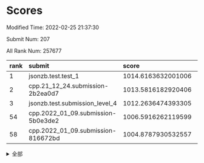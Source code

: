# Scores

Modified Time: 2022-02-25 21:37:30

Submit Num: 207

All Rank Num: 257677

| rank |               submit               |       score        |       sigma        | pk_num |
| :--- | :--------------------------------- | :----------------- | :----------------- | :----- |
| 1    | jsonzb.test.test_1                 | 1014.6163632001006 | 0.8850372353463587 | 4983   |
| 2    | cpp.21_12_24.submission-2b2ea0d7   | 1013.5816182920406 | 0.8011774816801378 | 4976   |
| 3    | jsonzb.test.submission_level_4     | 1012.2636474393305 | 0.7828995810575053 | 4979   |
| 54   | cpp.2022_01_09.submission-5b0e3de2 | 1006.5916262119599 | 0.7205452675971767 | 4974   |
| 58   | cpp.2022_01_09.submission-816672bd | 1004.8787930532557 | 0.7163007550210844 | 4984   |


<details>
<summary>全部</summary>

| rank |                 submit                 |       score        |       sigma        | pk_num |
| :--- | :------------------------------------- | :----------------- | :----------------- | :----- |
| 1    | jsonzb.test.test_1                     | 1014.6163632001006 | 0.8850372353463587 | 4983   |
| 2    | cpp.21_12_24.submission-2b2ea0d7       | 1013.5816182920406 | 0.8011774816801378 | 4976   |
| 3    | jsonzb.test.submission_level_4         | 1012.2636474393305 | 0.7828995810575053 | 4979   |
| 4    | gobigger.level_3.submission_level_3_24 | 1011.9248132415313 | 0.766045826865363  | 4982   |
| 5    | gobigger.level_3.submission_level_3_31 | 1011.8034926951416 | 0.7771756095453461 | 4976   |
| 6    | gobigger.level_3.submission_level_3_8  | 1011.7204475813473 | 0.7518658596475604 | 4984   |
| 7    | gobigger.level_3.submission_level_3_12 | 1011.4621005197882 | 0.7737993798189445 | 4979   |
| 8    | gobigger.level_3.submission_level_3_4  | 1011.2585464521613 | 0.7958532677272632 | 4975   |
| 9    | gobigger.level_3.submission_level_3_48 | 1010.936587122228  | 0.7562201812084436 | 4980   |
| 10   | gobigger.level_3.submission_level_3_38 | 1010.8754925216411 | 0.7613184940372376 | 4981   |
| 11   | gobigger.level_3.submission_level_3_49 | 1010.7751265044808 | 0.7520023441523765 | 4977   |
| 12   | gobigger.level_3.submission_level_3_20 | 1010.7404835754423 | 0.7457411105383458 | 4979   |
| 13   | gobigger.level_3.submission_level_3_44 | 1010.683941108313  | 0.7669387603827521 | 4980   |
| 14   | gobigger.level_3.submission_level_3_39 | 1010.6753317773454 | 0.7592724359554681 | 4981   |
| 15   | gobigger.level_3.submission_level_3_29 | 1010.6068453491974 | 0.7708666737857152 | 4984   |
| 16   | gobigger.level_3.submission_level_3_2  | 1010.5363713571788 | 0.7730774171244392 | 4981   |
| 17   | gobigger.level_3.submission_level_3_45 | 1010.5276083344545 | 0.7744789162354212 | 4984   |
| 18   | gobigger.level_3.submission_level_3_9  | 1010.5168125758477 | 0.7753783048561351 | 4984   |
| 19   | gobigger.level_3.submission_level_3_41 | 1010.5152571065706 | 0.7655871066312504 | 4984   |
| 20   | gobigger.level_3.submission_level_3_25 | 1010.4923769673298 | 0.7515045562152688 | 4979   |
| 21   | gobigger.level_3.submission_level_3_27 | 1010.4374183668241 | 0.7746852022219596 | 4978   |
| 22   | gobigger.level_3.submission_level_3_18 | 1010.4270392516743 | 0.7455425312780415 | 4985   |
| 23   | gobigger.level_3.submission_level_3_26 | 1010.2605976660349 | 0.7571840715638731 | 4977   |
| 24   | gobigger.level_3.submission_level_3_35 | 1010.2128062518638 | 0.7769630756088586 | 4980   |
| 25   | gobigger.level_3.submission_level_3_30 | 1010.0138802627313 | 0.762812660798024  | 4983   |
| 26   | gobigger.level_3.submission_level_3_14 | 1009.8710401922561 | 0.7539634755947402 | 4979   |
| 27   | gobigger.level_3.submission_level_3_47 | 1009.8692644650174 | 0.765191174965139  | 4979   |
| 28   | gobigger.level_3.submission_level_3_3  | 1009.8125999255508 | 0.7791620003962078 | 4977   |
| 29   | gobigger.level_3.submission_level_3_5  | 1009.7467752304474 | 0.7644151420866646 | 4978   |
| 30   | gobigger.level_3.submission_level_3_21 | 1009.7440497365161 | 0.7508770370685091 | 4980   |
| 31   | gobigger.level_3.submission_level_3_0  | 1009.7132171563378 | 0.7647697810203672 | 4982   |
| 32   | gobigger.level_3.submission_level_3_13 | 1009.7021271440846 | 0.7509991049720848 | 4983   |
| 33   | gobigger.level_3.submission_level_3_37 | 1009.6794186674736 | 0.750970978882607  | 4976   |
| 34   | gobigger.level_3.submission_level_3_32 | 1009.6416542460654 | 0.7262255699790064 | 4979   |
| 35   | gobigger.level_3.submission_level_3_17 | 1009.5729205423271 | 0.7560195162249416 | 4983   |
| 36   | gobigger.level_3.submission_level_3_40 | 1009.5386939871745 | 0.7442421418397085 | 4980   |
| 37   | gobigger.level_3.submission_level_3_33 | 1009.4808544815959 | 0.7418152229474866 | 4981   |
| 38   | gobigger.level_3.submission_level_3_46 | 1009.4537868296592 | 0.7595747414465511 | 4982   |
| 39   | gobigger.level_3.submission_level_3_28 | 1009.3937794798089 | 0.7425147374353971 | 4981   |
| 40   | gobigger.level_3.submission_level_3_6  | 1009.3224053206951 | 0.7590257004963841 | 4982   |
| 41   | gobigger.level_3.submission_level_3_43 | 1009.2730574183436 | 0.7493541235672458 | 4981   |
| 42   | gobigger.level_3.submission_level_3_19 | 1009.1833518212146 | 0.7371127811609599 | 4980   |
| 43   | gobigger.level_3.submission_level_3_23 | 1009.1731678347278 | 0.7483741289306189 | 4980   |
| 44   | gobigger.level_3.submission_level_3_1  | 1009.1679480289536 | 0.7367427609805762 | 4977   |
| 45   | gobigger.level_3.submission_level_3_22 | 1009.0914153578284 | 0.747576564232378  | 4976   |
| 46   | gobigger.level_3.submission_level_3_11 | 1009.0909319821055 | 0.7489514900572135 | 4980   |
| 47   | gobigger.level_3.submission_level_3_34 | 1009.0631730706497 | 0.7710481374141352 | 4977   |
| 48   | gobigger.level_3.submission_level_3_10 | 1009.0293029004939 | 0.7432810416670803 | 4983   |
| 49   | gobigger.level_3.submission_level_3_16 | 1008.9768310437302 | 0.7555854976832136 | 4979   |
| 50   | gobigger.level_3.submission_level_3_7  | 1008.9695890382943 | 0.7447967288248429 | 4975   |
| 51   | gobigger.level_3.submission_level_3_36 | 1008.958816445912  | 0.7710802974527756 | 4982   |
| 52   | gobigger.level_3.submission_level_3_15 | 1008.451215312675  | 0.7415206963874525 | 4980   |
| 53   | gobigger.level_3.submission_level_3_42 | 1008.1324319060925 | 0.7367830993071451 | 4978   |
| 54   | cpp.2022_01_09.submission-5b0e3de2     | 1006.5916262119599 | 0.7205452675971767 | 4974   |
| 55   | gobigger.level_1.submission_level_1_1  | 1004.9916967113743 | 0.7415284809973159 | 4979   |
| 56   | gobigger.level_1.submission_level_1_24 | 1004.9621939675872 | 0.7084889125839087 | 4980   |
| 57   | gobigger.level_1.submission_level_1_31 | 1004.909652643242  | 0.7175113133375596 | 4977   |
| 58   | cpp.2022_01_09.submission-816672bd     | 1004.8787930532557 | 0.7163007550210844 | 4984   |
| 59   | gobigger.level_1.submission_level_1_13 | 1004.4396699372431 | 0.7214754416844135 | 4981   |
| 60   | gobigger.level_1.submission_level_1_35 | 1004.3411294775897 | 0.7165362045731466 | 4980   |
| 61   | gobigger.level_1.submission_level_1_5  | 1004.3203706871204 | 0.7135772656445581 | 4982   |
| 62   | gobigger.level_1.submission_level_1_17 | 1004.2019207528812 | 0.7201992623434693 | 4983   |
| 63   | gobigger.level_1.submission_level_1_45 | 1004.1845230165967 | 0.7227370202371144 | 4975   |
| 64   | gobigger.level_1.submission_level_1_10 | 1003.9736257225394 | 0.7299922175089094 | 4980   |
| 65   | gobigger.level_1.submission_level_1_4  | 1003.9486573729678 | 0.7364279717884012 | 4984   |
| 66   | gobigger.level_1.submission_level_1_22 | 1003.91044932138   | 0.7139460587373256 | 4977   |
| 67   | gobigger.level_1.submission_level_1_32 | 1003.8967716481918 | 0.7224296216270779 | 4974   |
| 68   | gobigger.level_1.submission_level_1_27 | 1003.879092389507  | 0.7181062938192033 | 4984   |
| 69   | gobigger.level_1.submission_level_1_18 | 1003.7790595024239 | 0.7201790724222575 | 4981   |
| 70   | gobigger.level_1.submission_level_1_37 | 1003.7636199746925 | 0.7290493885198932 | 4975   |
| 71   | gobigger.level_1.submission_level_1_16 | 1003.7600220796226 | 0.7291220185667168 | 4975   |
| 72   | gobigger.level_1.submission_level_1_38 | 1003.7222286135913 | 0.7223492611167501 | 4979   |
| 73   | gobigger.level_1.submission_level_1_14 | 1003.6941148751314 | 0.7214200435060316 | 4981   |
| 74   | gobigger.level_1.submission_level_1_19 | 1003.6803282071435 | 0.7285235706184543 | 4976   |
| 75   | gobigger.level_1.submission_level_1_36 | 1003.5937990542049 | 0.7261131114823245 | 4977   |
| 76   | gobigger.level_1.submission_level_1_12 | 1003.5086022167019 | 0.7150275044617759 | 4977   |
| 77   | gobigger.level_1.submission_level_1_39 | 1003.4913699001269 | 0.7281516199461946 | 4976   |
| 78   | gobigger.level_1.submission_level_1_49 | 1003.3897552963058 | 0.7171144175421177 | 4976   |
| 79   | gobigger.level_1.submission_level_1_26 | 1003.2048449530719 | 0.7129528653024944 | 4980   |
| 80   | gobigger.level_1.submission_level_1_25 | 1003.1189827952663 | 0.7119780215220626 | 4977   |
| 81   | gobigger.level_1.submission_level_1_11 | 1003.0759257528206 | 0.7235145964259164 | 4980   |
| 82   | gobigger.level_1.submission_level_1_43 | 1002.9974884993941 | 0.7163578793018109 | 4977   |
| 83   | gobigger.level_1.submission_level_1_2  | 1002.9923161692908 | 0.713954142465599  | 4978   |
| 84   | gobigger.level_1.submission_level_1_23 | 1002.9290369973584 | 0.7292364144542632 | 4980   |
| 85   | gobigger.level_1.submission_level_1_3  | 1002.9072157955194 | 0.7161377757394788 | 4979   |
| 86   | gobigger.level_1.submission_level_1_29 | 1002.8310935995574 | 0.7207186212664718 | 4984   |
| 87   | gobigger.level_1.submission_level_1_46 | 1002.7522020259604 | 0.7166665746084981 | 4978   |
| 88   | gobigger.level_1.submission_level_1_40 | 1002.7195160098344 | 0.7139194336563872 | 4979   |
| 89   | gobigger.level_1.submission_level_1_7  | 1002.6183947836972 | 0.7132073514365573 | 4978   |
| 90   | gobigger.level_1.submission_level_1_28 | 1002.615456837101  | 0.7188846040105332 | 4983   |
| 91   | gobigger.level_1.submission_level_1_34 | 1002.5477890710749 | 0.715563590310918  | 4980   |
| 92   | gobigger.level_1.submission_level_1_20 | 1002.5161625916993 | 0.7113571898859136 | 4980   |
| 93   | gobigger.level_1.submission_level_1_21 | 1002.5044010813784 | 0.7200092879643428 | 4974   |
| 94   | gobigger.level_1.submission_level_1_33 | 1002.5042182151559 | 0.7189476011295901 | 4980   |
| 95   | gobigger.level_1.submission_level_1_6  | 1002.4704998864189 | 0.719661913826966  | 4981   |
| 96   | gobigger.level_1.submission_level_1_15 | 1002.4684113810356 | 0.7050461522221825 | 4980   |
| 97   | gobigger.level_1.submission_level_1_0  | 1002.4234733265052 | 0.7087864555325097 | 4983   |
| 98   | gobigger.level_1.submission_level_1_8  | 1002.3395160366605 | 0.7063433986930424 | 4978   |
| 99   | gobigger.level_1.submission_level_1_48 | 1002.3063084012784 | 0.7140068777740194 | 4977   |
| 100  | gobigger.level_1.submission_level_1_41 | 1002.2699880149906 | 0.7068482922709897 | 4973   |
| 101  | gobigger.level_1.submission_level_1_47 | 1002.1666683335882 | 0.7174813042417169 | 4977   |
| 102  | gobigger.level_1.submission_level_1_30 | 1002.0334881120133 | 0.7062850268139612 | 4979   |
| 103  | gobigger.level_1.submission_level_1_44 | 1001.9856685653876 | 0.7126796966502043 | 4975   |
| 104  | gobigger.level_1.submission_level_1_42 | 1001.8838683355807 | 0.7117554837538742 | 4976   |
| 105  | gobigger.level_1.submission_level_1_9  | 1001.8380096936789 | 0.7127211422606613 | 4976   |
| 106  | gobigger.random.submission_random_8    | 997.724345938368   | 0.7094713317257216 | 4973   |
| 107  | gobigger.random.submission_random_19   | 997.5090823011017  | 0.7189675706007588 | 4978   |
| 108  | gobigger.random.submission_random_10   | 997.0845410515767  | 0.71483183729229   | 4979   |
| 109  | gobigger.random.submission_random_45   | 996.9139753593062  | 0.7040785820290455 | 4982   |
| 110  | gobigger.random.submission_random_44   | 996.7845132346356  | 0.695245152336335  | 4978   |
| 111  | gobigger.random.submission_random_49   | 996.781845696888   | 0.7060012814223456 | 4980   |
| 112  | gobigger.random.submission_random_28   | 996.7631838884768  | 0.7132716733299826 | 4975   |
| 113  | gobigger.random.submission_random_32   | 996.6642739304503  | 0.7101398060036077 | 4977   |
| 114  | gobigger.random.submission_random_41   | 996.6307011264114  | 0.7120131897286023 | 4981   |
| 115  | gobigger.random.submission_random_48   | 996.61530762791    | 0.7148313930041047 | 4976   |
| 116  | gobigger.random.submission_random_42   | 996.5533003028401  | 0.69999828032057   | 4977   |
| 117  | gobigger.random.submission_random_6    | 996.498002751274   | 0.7090013482489692 | 4978   |
| 118  | gobigger.random.submission_random_38   | 996.4096905057821  | 0.717675743066413  | 4977   |
| 119  | gobigger.random.submission_random_18   | 996.3616931165811  | 0.7050218784444489 | 4985   |
| 120  | gobigger.random.submission_random_43   | 996.3154023819628  | 0.717775902594889  | 4978   |
| 121  | gobigger.random.submission_random_3    | 996.2179591140625  | 0.7124361224524788 | 4978   |
| 122  | gobigger.random.submission_random_15   | 996.2012622008765  | 0.7148417368631522 | 4980   |
| 123  | gobigger.random.submission_random_14   | 996.1633095722518  | 0.7161127693795617 | 4980   |
| 124  | gobigger.random.submission_random_27   | 996.1473856511093  | 0.7117365700338112 | 4979   |
| 125  | gobigger.random.submission_random_2    | 996.0927035741964  | 0.7152979193589775 | 4979   |
| 126  | gobigger.random.submission_random_16   | 996.0652958588975  | 0.7133987785316446 | 4980   |
| 127  | gobigger.random.submission_random_9    | 996.0037748142906  | 0.7176571191681553 | 4983   |
| 128  | gobigger.random.submission_random_21   | 995.9769613166266  | 0.7087794651972105 | 4982   |
| 129  | gobigger.random.submission_random_0    | 995.9613214290853  | 0.7070436070964318 | 4975   |
| 130  | gobigger.random.submission_random_31   | 995.9523280898379  | 0.7088956209880932 | 4979   |
| 131  | gobigger.random.submission_random_11   | 995.9089099268965  | 0.6958010794637032 | 4979   |
| 132  | gobigger.random.submission_random_4    | 995.8967259415507  | 0.7258673507648756 | 4977   |
| 133  | gobigger.random.submission_random_12   | 995.8793990163405  | 0.7023685504425283 | 4981   |
| 134  | gobigger.random.submission_random_39   | 995.8548618848298  | 0.70501227743675   | 4979   |
| 135  | gobigger.random.submission_random_46   | 995.8505713093667  | 0.7089010537037634 | 4974   |
| 136  | gobigger.random.submission_random_35   | 995.8283539244413  | 0.7170458072572073 | 4982   |
| 137  | gobigger.random.submission_random_36   | 995.7984526944282  | 0.7165005794668062 | 4979   |
| 138  | gobigger.random.submission_random_23   | 995.719483574911   | 0.7049694208350913 | 4979   |
| 139  | gobigger.random.submission_random_29   | 995.6985037072556  | 0.7062943631944393 | 4981   |
| 140  | gobigger.random.submission_random_33   | 995.6969012844197  | 0.7130223221982274 | 4980   |
| 141  | gobigger.random.submission_random_47   | 995.6467649993203  | 0.7076482443109882 | 4984   |
| 142  | gobigger.random.submission_random_22   | 995.4977900980041  | 0.7259407188949303 | 4976   |
| 143  | gobigger.random.submission_random_5    | 995.4655880566132  | 0.7060269721815202 | 4978   |
| 144  | gobigger.random.submission_random_20   | 995.3628529115708  | 0.702630006841107  | 4981   |
| 145  | gobigger.random.submission_random_40   | 995.3130497118881  | 0.7158750722229735 | 4982   |
| 146  | gobigger.random.submission_random_37   | 995.063806791609   | 0.7096743078048223 | 4976   |
| 147  | gobigger.random.submission_random_34   | 995.0238108090153  | 0.7198707427361845 | 4977   |
| 148  | gobigger.random.submission_random_17   | 994.9363947979037  | 0.718315368100682  | 4976   |
| 149  | gobigger.random.submission_random_26   | 994.8813834342238  | 0.7167126947747953 | 4981   |
| 150  | gobigger.random.submission_random_1    | 994.8153285866774  | 0.7153357195698508 | 4982   |
| 151  | gobigger.random.submission_random_7    | 994.766347812051   | 0.7152310101217452 | 4980   |
| 152  | gobigger.random.submission_random_25   | 994.710940371389   | 0.7103624035807219 | 4983   |
| 153  | gobigger.level_2.submission_level_2_23 | 994.6666944467819  | 0.7243157694550036 | 4982   |
| 154  | gobigger.level_2.submission_level_2_28 | 994.4381684441577  | 0.7332470750845576 | 4982   |
| 155  | gobigger.random.submission_random_30   | 994.4338281162824  | 0.7006895662919589 | 4977   |
| 156  | gobigger.random.submission_random_24   | 994.4254721681781  | 0.7343328766237608 | 4978   |
| 157  | gobigger.random.submission_random_13   | 994.2489196997273  | 0.7157228044117924 | 4977   |
| 158  | gobigger.level_2.submission_level_2_22 | 994.2101492037973  | 0.7376169402872886 | 4978   |
| 159  | gobigger.level_2.submission_level_2_4  | 994.1160981130066  | 0.7352549752634302 | 4975   |
| 160  | gobigger.level_2.submission_level_2_29 | 994.1061143064849  | 0.7199532903805937 | 4977   |
| 161  | gobigger.level_2.submission_level_2_12 | 993.9990794582773  | 0.7401545001437612 | 4979   |
| 162  | gobigger.level_2.submission_level_2_44 | 993.662829240295   | 0.7348711313667943 | 4982   |
| 163  | gobigger.level_2.submission_level_2_37 | 993.5973059346617  | 0.7355319168880404 | 4983   |
| 164  | gobigger.level_2.submission_level_2_2  | 993.3530165358372  | 0.7614994480438523 | 4980   |
| 165  | gobigger.level_2.submission_level_2_36 | 993.3358635492749  | 0.7364115666812102 | 4980   |
| 166  | gobigger.level_2.submission_level_2_39 | 993.251046569749   | 0.7344238750561336 | 4978   |
| 167  | gobigger.level_2.submission_level_2_8  | 993.0093370532385  | 0.7314364772511919 | 4984   |
| 168  | gobigger.level_2.submission_level_2_1  | 992.8996162505588  | 0.7537761904193415 | 4981   |
| 169  | gobigger.level_2.submission_level_2_21 | 992.6189020060733  | 0.7454551996271681 | 4978   |
| 170  | gobigger.level_2.submission_level_2_5  | 992.4989102124249  | 0.7418791577282293 | 4979   |
| 171  | gobigger.level_2.submission_level_2_41 | 992.494783854971   | 0.7584530540506462 | 4980   |
| 172  | gobigger.level_2.submission_level_2_11 | 992.4587899251255  | 0.7473950899764715 | 4986   |
| 173  | gobigger.level_2.submission_level_2_49 | 992.3291896238758  | 0.7318120238917644 | 4974   |
| 174  | gobigger.level_2.submission_level_2_32 | 992.3042806921809  | 0.7326585415277148 | 4983   |
| 175  | gobigger.level_2.submission_level_2_40 | 992.2475173482222  | 0.7553646297403437 | 4982   |
| 176  | gobigger.level_2.submission_level_2_25 | 992.2421219300285  | 0.7695264209357364 | 4980   |
| 177  | gobigger.level_2.submission_level_2_42 | 992.2387597687986  | 0.7485365803433036 | 4979   |
| 178  | gobigger.level_2.submission_level_2_20 | 992.2356893881312  | 0.739275612674593  | 4979   |
| 179  | gobigger.level_2.submission_level_2_0  | 992.2181547111846  | 0.7557258041469576 | 4976   |
| 180  | gobigger.level_2.submission_level_2_30 | 992.2057913465075  | 0.7476797276014516 | 4983   |
| 181  | gobigger.level_2.submission_level_2_7  | 992.1583208833954  | 0.7374314724353831 | 4982   |
| 182  | gobigger.level_2.submission_level_2_10 | 992.1349816225247  | 0.7432647976036819 | 4978   |
| 183  | gobigger.level_2.submission_level_2_16 | 991.9915997812539  | 0.7372419882044996 | 4976   |
| 184  | gobigger.level_2.submission_level_2_6  | 991.822421790691   | 0.7424070680050956 | 4983   |
| 185  | gobigger.level_2.submission_level_2_14 | 991.8186873681866  | 0.7579405214404679 | 4977   |
| 186  | gobigger.level_2.submission_level_2_27 | 991.814479800742   | 0.7584812361179147 | 4977   |
| 187  | gobigger.level_2.submission_level_2_9  | 991.694742043427   | 0.7691521490779983 | 4979   |
| 188  | gobigger.level_2.submission_level_2_46 | 991.6799797398867  | 0.7501064721134287 | 4981   |
| 189  | gobigger.level_2.submission_level_2_34 | 991.6732674756303  | 0.7417135317919437 | 4981   |
| 190  | gobigger.level_2.submission_level_2_18 | 991.6507907035075  | 0.7703733470371501 | 4979   |
| 191  | gobigger.level_2.submission_level_2_45 | 991.5058925322135  | 0.753344016046349  | 4977   |
| 192  | gobigger.level_2.submission_level_2_38 | 991.5047951756356  | 0.7484139903355482 | 4979   |
| 193  | gobigger.level_2.submission_level_2_48 | 991.2115780079677  | 0.757851062752104  | 4977   |
| 194  | gobigger.level_2.submission_level_2_33 | 991.1721122200316  | 0.7523761312939691 | 4982   |
| 195  | gobigger.level_2.submission_level_2_43 | 991.0828770080873  | 0.7468597731510879 | 4978   |
| 196  | gobigger.level_2.submission_level_2_24 | 990.991997384906   | 0.7412764765445269 | 4978   |
| 197  | gobigger.level_2.submission_level_2_26 | 990.8451580157074  | 0.7585231447507392 | 4980   |
| 198  | gobigger.level_2.submission_level_2_35 | 990.7767899088722  | 0.7860476471505561 | 4981   |
| 199  | gobigger.level_2.submission_level_2_17 | 990.7411247000815  | 0.7706494800468096 | 4975   |
| 200  | gobigger.level_2.submission_level_2_15 | 990.6334792675079  | 0.7494664185154898 | 4979   |
| 201  | gobigger.level_2.submission_level_2_31 | 990.5029318672766  | 0.7460486178274176 | 4979   |
| 202  | gobigger.level_2.submission_level_2_3  | 990.5002429765324  | 0.7797841910626562 | 4973   |
| 203  | gobigger.level_2.submission_level_2_13 | 990.4156305608899  | 0.7594823718370964 | 4983   |
| 204  | gobigger.level_2.submission_level_2_47 | 990.0302189899247  | 0.7811070442406627 | 4979   |
| 205  | gobigger.level_2.submission_level_2_19 | 990.0025352511391  | 0.7810318140444265 | 4982   |
| 206  | gobigger.none.submission_none_0        | 977.5861330487784  | 1.3723136321220613 | 4979   |
| 207  | gobigger.none.submission_none_1        | 976.8019060890142  | 1.3657321131361535 | 4979   |

</details>